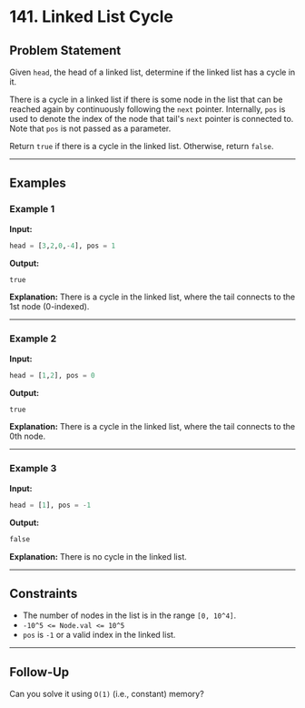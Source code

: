 # 141. Linked List Cycle

## Problem Statement

Given `head`, the head of a linked list, determine if the linked list has a cycle in it.

There is a cycle in a linked list if there is some node in the list that can be reached again by continuously following the `next` pointer. Internally, `pos` is used to denote the index of the node that tail's `next` pointer is connected to. Note that `pos` is not passed as a parameter.

Return `true` if there is a cycle in the linked list. Otherwise, return `false`.

---

## Examples

### Example 1

**Input:**
```python
head = [3,2,0,-4], pos = 1
```

**Output:**
```python
true
```

**Explanation:**
There is a cycle in the linked list, where the tail connects to the 1st node (0-indexed).

---

### Example 2

**Input:**
```python
head = [1,2], pos = 0
```

**Output:**
```python
true
```

**Explanation:**
There is a cycle in the linked list, where the tail connects to the 0th node.

---

### Example 3

**Input:**
```python
head = [1], pos = -1
```

**Output:**
```python
false
```

**Explanation:**
There is no cycle in the linked list.

---

## Constraints

- The number of nodes in the list is in the range `[0, 10^4]`.
- `-10^5 <= Node.val <= 10^5`
- `pos` is `-1` or a valid index in the linked list.

---

## Follow-Up

Can you solve it using `O(1)` (i.e., constant) memory?
